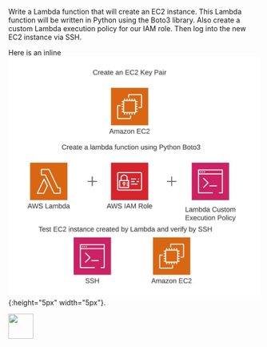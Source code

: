 Write a Lambda function that will create an EC2 instance. This Lambda function will be written in Python using the Boto3 library. Also create a custom Lambda execution policy for our IAM role. Then log into the new EC2 instance via SSH.

Here is an inline ![smiley](aws1.jpeg){:height="5px" width="5px"}.

<img src="aws1.jpeg.jpg" width="50" height="50">
